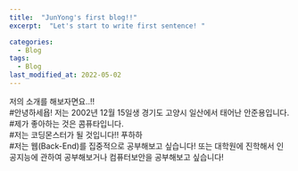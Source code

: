 ```yaml
---
title:  "JunYong's first blog!!"
excerpt:  "Let's start to write first sentence! "

categories:
  - Blog
tags:
  - Blog
last_modified_at: 2022-05-02
---
```


저의 소개를 해보자면요..!!  
#안녕하세욥! 저는 2002년 12월 15일생 경기도 고양시 일산에서 태어난 안준용입니다.     
#제가 좋아하는 것은 콤퓨타입니다.      
#저는 코딩몬스터가 될 것입니다!! 푸하하   
#저는 웹(Back-End)를 집중적으로 공부해보고 싶습니다!    또는 대학원에 진학해서 인공지능에 관하여 공부해보거나 컴퓨터보안을 공부해보고 싶습니다! 

